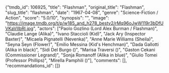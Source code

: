 {"tmdb_id": 106925, "title": "Flashman", "original_title": "Flashman", "slug_title": "flashman", "date": "1967-04-08", "genre": "Science-Fiction / Action", "score": "5.0/10", "synopsis": "", "image": "https://image.tmdb.org/t/p/w185_and_h278_bestv2/rMq96oJwW119r3bDfUVKaVIIbRl.jpg", "actors": ["Paolo Gozlino (Lord Alex Burman / Flashman)", "Claudie Lange (Alika)", "Ivano Staccioli (Kid)", "Jack Ary (Inspector Baxter)", "Micaela Pignatelli (Nevenka)", "Anne Marie Williams (Sheila)", "Seyna Seyn (Flower)", "Emilio Messina (Kid's Henchman)", "Dada Gallotti (Alika in black)", "Sidi Del Burgo ()", "Marisa Traversi ()", "Gaston Cekani (Commissioner Legrand)", "Sonja Romanoff (Alika in blue)", "Giulio Tomei (Professor Phillips)", "Mirella Pamphili ()"], "comments": [], "recommandations_id": []}